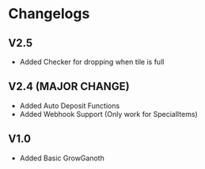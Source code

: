 # Changelogs

## V2.5
- Added Checker for dropping when tile is full

## V2.4 (MAJOR CHANGE)
- Added Auto Deposit Functions
- Added Webhook Support (Only work for SpecialItems)

## V1.0
- Added Basic GrowGanoth
